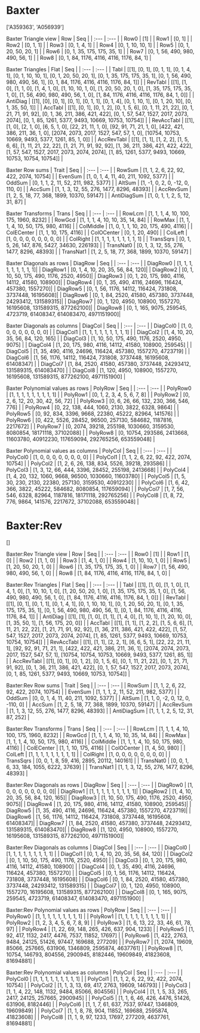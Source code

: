 # Baxter
['A359363', 'A056939']

Baxter Triangle view
|  Row   |  Seq   |
| :---   |  :---  |
| Row0 | [1] |
| Row1 | [0, 1] |
| Row2 | [0, 1, 1] |
| Row3 | [0, 1, 4, 1] |
| Row4 | [0, 1, 10, 10, 1] |
| Row5 | [0, 1, 20, 50, 20, 1] |
| Row6 | [0, 1, 35, 175, 175, 35, 1] |
| Row7 | [0, 1, 56, 490, 980, 490, 56, 1] |
| Row8 | [0, 1, 84, 1176, 4116, 4116, 1176, 84, 1] |

Baxter Triangles
| Flat       |  Seq  |
| :---       | :---  |
| Tabl       | [[1], [0, 1], [0, 1, 1], [0, 1, 4, 1], [0, 1, 10, 10, 1], [0, 1, 20, 50, 20, 1], [0, 1, 35, 175, 175, 35, 1], [0, 1, 56, 490, 980, 490, 56, 1], [0, 1, 84, 1176, 4116, 4116, 1176, 84, 1]] |
| RevTabl    | [[1], [1, 0], [1, 1, 0], [1, 4, 1, 0], [1, 10, 10, 1, 0], [1, 20, 50, 20, 1, 0], [1, 35, 175, 175, 35, 1, 0], [1, 56, 490, 980, 490, 56, 1, 0], [1, 84, 1176, 4116, 4116, 1176, 84, 1, 0]] |
| AntiDiag   | [[1], [0], [0, 1], [0, 1], [0, 1, 1], [0, 1, 4], [0, 1, 10, 1], [0, 1, 20, 10], [0, 1, 35, 50, 1]] |
| AccTabl    | [[1], [0, 1], [0, 1, 2], [0, 1, 5, 6], [0, 1, 11, 21, 22], [0, 1, 21, 71, 91, 92], [0, 1, 36, 211, 386, 421, 422], [0, 1, 57, 547, 1527, 2017, 2073, 2074], [0, 1, 85, 1261, 5377, 9493, 10669, 10753, 10754]] |
| RevAccTabl | [[1], [1, 0], [2, 1, 0], [6, 5, 1, 0], [22, 21, 11, 1, 0], [92, 91, 71, 21, 1, 0], [422, 421, 386, 211, 36, 1, 0], [2074, 2073, 2017, 1527, 547, 57, 1, 0], [10754, 10753, 10669, 9493, 5377, 1261, 85, 1, 0]] |
| AccRevTabl | [[1], [1, 1], [1, 2, 2], [1, 5, 6, 6], [1, 11, 21, 22, 22], [1, 21, 71, 91, 92, 92], [1, 36, 211, 386, 421, 422, 422], [1, 57, 547, 1527, 2017, 2073, 2074, 2074], [1, 85, 1261, 5377, 9493, 10669, 10753, 10754, 10754]] |

Baxter Row sums
| Trait        |   Seq  |
| :---         |  :---  |
| RowSum       | [1, 1, 2, 6, 22, 92, 422, 2074, 10754] |
| EvenSum      | [1, 0, 1, 4, 11, 40, 211, 1092, 5377] |
| OddSum       | [0, 1, 1, 2, 11, 52, 211, 982, 5377] |
| AltSum       | [1, -1, 0, 2, 0, -12, 0, 110, 0] |
| AccSum       | [1, 1, 3, 12, 55, 276, 1477, 8296, 48393] |
| AccRevSum    | [1, 2, 5, 18, 77, 368, 1899, 10370, 59147] |
| AntiDiagSum  | [1, 0, 1, 1, 2, 5, 12, 31, 87] |

Baxter Transforms
| Trans      |   Seq  |
| :---       |  :---  |
| RowLcm     | [1, 1, 1, 4, 10, 100, 175, 1960, 8232] |
| RowGcd     | [1, 1, 1, 4, 10, 10, 35, 14, 84] |
| RowMax     | [1, 1, 1, 4, 10, 50, 175, 980, 4116] |
| ColMiddle  | [1, 0, 1, 1, 10, 20, 175, 490, 4116] |
| ColECenter | [1, 1, 10, 175, 4116] |
| ColOCenter | [0, 1, 20, 490] |
| ColLeft    | [1, 0, 0, 0, 0, 0, 0, 0, 0] |
| ColRight   | [1, 1, 1, 1, 1, 1, 1, 1, 1] |
| TransSqrs  | [0, 1, 5, 26, 147, 876, 5427, 34630, 226193] |
| TransNat0  | [0, 1, 3, 12, 55, 276, 1477, 8296, 48393] |
| TransNat1  | [1, 2, 5, 18, 77, 368, 1899, 10370, 59147] |

Baxter Diagonals as rows
| DiagRow  |   Seq  |
| :---     |  :---  |
| DiagRow0 | [1, 1, 1, 1, 1, 1, 1, 1, 1]|
| DiagRow1 | [0, 1, 4, 10, 20, 35, 56, 84, 120]|
| DiagRow2 | [0, 1, 10, 50, 175, 490, 1176, 2520, 4950]|
| DiagRow3 | [0, 1, 20, 175, 980, 4116, 14112, 41580, 108900]|
| DiagRow4 | [0, 1, 35, 490, 4116, 24696, 116424, 457380, 1557270]|
| DiagRow5 | [0, 1, 56, 1176, 14112, 116424, 731808, 3737448, 16195608]|
| DiagRow6 | [0, 1, 84, 2520, 41580, 457380, 3737448, 24293412, 131589315]|
| DiagRow7 | [0, 1, 120, 4950, 108900, 1557270, 16195608, 131589315, 877262100]|
| DiagRow8 | [0, 1, 165, 9075, 259545, 4723719, 61408347, 614083470, 4971151900]|

Baxter Diagonals as columns
| DiagCol  |   Seq  |
| :---     |  :---  |
| DiagCol0 | [1, 0, 0, 0, 0, 0, 0, 0, 0] |
| DiagCol1 | [1, 1, 1, 1, 1, 1, 1, 1, 1] |
| DiagCol2 | [1, 4, 10, 20, 35, 56, 84, 120, 165] |
| DiagCol3 | [1, 10, 50, 175, 490, 1176, 2520, 4950, 9075] |
| DiagCol4 | [1, 20, 175, 980, 4116, 14112, 41580, 108900, 259545] |
| DiagCol5 | [1, 35, 490, 4116, 24696, 116424, 457380, 1557270, 4723719] |
| DiagCol6 | [1, 56, 1176, 14112, 116424, 731808, 3737448, 16195608, 61408347] |
| DiagCol7 | [1, 84, 2520, 41580, 457380, 3737448, 24293412, 131589315, 614083470] |
| DiagCol8 | [1, 120, 4950, 108900, 1557270, 16195608, 131589315, 877262100, 4971151900] |

Baxter Polynomial values as rows
| PolyRow  |   Seq  |
| :---     |  :---  |
| PolyRow0 | [1, 1, 1, 1, 1, 1, 1, 1, 1] |
| PolyRow1 | [0, 1, 2, 3, 4, 5, 6, 7, 8] |
| PolyRow2 | [0, 2, 6, 12, 20, 30, 42, 56, 72] |
| PolyRow3 | [0, 6, 26, 66, 132, 230, 366, 546, 776] |
| PolyRow4 | [0, 22, 138, 444, 1060, 2130, 3822, 6328, 9864] |
| PolyRow5 | [0, 92, 834, 3396, 9668, 22380, 45222, 82964, 141576] |
| PolyRow6 | [0, 422, 5526, 28452, 96500, 257130, 584682, 1187816, 2217672] |
| PolyRow7 | [0, 2074, 39218, 255198, 1030660, 3159530, 8080854, 18171118, 37102088] |
| PolyRow8 | [0, 10754, 293586, 2413668, 11603780, 40912230, 117659094, 292765256, 653559048] |

Baxter Polynomial values as columns
| PolyCol  |   Seq  |
| :---     |  :---  |
| PolyCol0 | [1, 0, 0, 0, 0, 0, 0, 0, 0] |
| PolyCol1 | [1, 1, 2, 6, 22, 92, 422, 2074, 10754] |
| PolyCol2 | [1, 2, 6, 26, 138, 834, 5526, 39218, 293586] |
| PolyCol3 | [1, 3, 12, 66, 444, 3396, 28452, 255198, 2413668] |
| PolyCol4 | [1, 4, 20, 132, 1060, 9668, 96500, 1030660, 11603780] |
| PolyCol5 | [1, 5, 30, 230, 2130, 22380, 257130, 3159530, 40912230] |
| PolyCol6 | [1, 6, 42, 366, 3822, 45222, 584682, 8080854, 117659094] |
| PolyCol7 | [1, 7, 56, 546, 6328, 82964, 1187816, 18171118, 292765256] |
| PolyCol8 | [1, 8, 72, 776, 9864, 141576, 2217672, 37102088, 653559048] |

# Baxter:Rev
[]

Baxter:Rev Triangle view
|  Row   |  Seq   |
| :---   |  :---  |
| Row0 | [1] |
| Row1 | [1, 0] |
| Row2 | [1, 1, 0] |
| Row3 | [1, 4, 1, 0] |
| Row4 | [1, 10, 10, 1, 0] |
| Row5 | [1, 20, 50, 20, 1, 0] |
| Row6 | [1, 35, 175, 175, 35, 1, 0] |
| Row7 | [1, 56, 490, 980, 490, 56, 1, 0] |
| Row8 | [1, 84, 1176, 4116, 4116, 1176, 84, 1, 0] |

Baxter:Rev Triangles
| Flat       |  Seq  |
| :---       | :---  |
| Tabl       | [[1], [1, 0], [1, 1, 0], [1, 4, 1, 0], [1, 10, 10, 1, 0], [1, 20, 50, 20, 1, 0], [1, 35, 175, 175, 35, 1, 0], [1, 56, 490, 980, 490, 56, 1, 0], [1, 84, 1176, 4116, 4116, 1176, 84, 1, 0]] |
| RevTabl    | [[1], [0, 1], [0, 1, 1], [0, 1, 4, 1], [0, 1, 10, 10, 1], [0, 1, 20, 50, 20, 1], [0, 1, 35, 175, 175, 35, 1], [0, 1, 56, 490, 980, 490, 56, 1], [0, 1, 84, 1176, 4116, 4116, 1176, 84, 1]] |
| AntiDiag   | [[1], [1], [1, 0], [1, 1], [1, 4, 0], [1, 10, 1], [1, 20, 10, 0], [1, 35, 50, 1], [1, 56, 175, 20, 0]] |
| AccTabl    | [[1], [1, 1], [1, 2, 2], [1, 5, 6, 6], [1, 11, 21, 22, 22], [1, 21, 71, 91, 92, 92], [1, 36, 211, 386, 421, 422, 422], [1, 57, 547, 1527, 2017, 2073, 2074, 2074], [1, 85, 1261, 5377, 9493, 10669, 10753, 10754, 10754]] |
| RevAccTabl | [[1], [1, 1], [2, 2, 1], [6, 6, 5, 1], [22, 22, 21, 11, 1], [92, 92, 91, 71, 21, 1], [422, 422, 421, 386, 211, 36, 1], [2074, 2074, 2073, 2017, 1527, 547, 57, 1], [10754, 10754, 10753, 10669, 9493, 5377, 1261, 85, 1]] |
| AccRevTabl | [[1], [0, 1], [0, 1, 2], [0, 1, 5, 6], [0, 1, 11, 21, 22], [0, 1, 21, 71, 91, 92], [0, 1, 36, 211, 386, 421, 422], [0, 1, 57, 547, 1527, 2017, 2073, 2074], [0, 1, 85, 1261, 5377, 9493, 10669, 10753, 10754]] |

Baxter:Rev Row sums
| Trait        |   Seq  |
| :---         |  :---  |
| RowSum       | [1, 1, 2, 6, 22, 92, 422, 2074, 10754] |
| EvenSum      | [1, 1, 1, 2, 11, 52, 211, 982, 5377] |
| OddSum       | [0, 0, 1, 4, 11, 40, 211, 1092, 5377] |
| AltSum       | [1, 1, 0, -2, 0, 12, 0, -110, 0] |
| AccSum       | [1, 2, 5, 18, 77, 368, 1899, 10370, 59147] |
| AccRevSum    | [1, 1, 3, 12, 55, 276, 1477, 8296, 48393] |
| AntiDiagSum  | [1, 1, 1, 2, 5, 12, 31, 87, 252] |

Baxter:Rev Transforms
| Trans      |   Seq  |
| :---       |  :---  |
| RowLcm     | [1, 1, 1, 4, 10, 100, 175, 1960, 8232] |
| RowGcd     | [1, 1, 1, 4, 10, 10, 35, 14, 84] |
| RowMax     | [1, 1, 1, 4, 10, 50, 175, 980, 4116] |
| ColMiddle  | [1, 1, 1, 4, 10, 50, 175, 980, 4116] |
| ColECenter | [1, 1, 10, 175, 4116] |
| ColOCenter | [1, 4, 50, 980] |
| ColLeft    | [1, 1, 1, 1, 1, 1, 1, 1, 1] |
| ColRight   | [1, 0, 0, 0, 0, 0, 0, 0, 0] |
| TransSqrs  | [0, 0, 1, 8, 59, 416, 2895, 20112, 140161] |
| TransNat0  | [0, 0, 1, 6, 33, 184, 1055, 6222, 37639] |
| TransNat1  | [1, 1, 3, 12, 55, 276, 1477, 8296, 48393] |

Baxter:Rev Diagonals as rows
| DiagRow  |   Seq  |
| :---     |  :---  |
| DiagRow0 | [1, 0, 0, 0, 0, 0, 0, 0, 0]|
| DiagRow1 | [1, 1, 1, 1, 1, 1, 1, 1, 1]|
| DiagRow2 | [1, 4, 10, 20, 35, 56, 84, 120, 165]|
| DiagRow3 | [1, 10, 50, 175, 490, 1176, 2520, 4950, 9075]|
| DiagRow4 | [1, 20, 175, 980, 4116, 14112, 41580, 108900, 259545]|
| DiagRow5 | [1, 35, 490, 4116, 24696, 116424, 457380, 1557270, 4723719]|
| DiagRow6 | [1, 56, 1176, 14112, 116424, 731808, 3737448, 16195608, 61408347]|
| DiagRow7 | [1, 84, 2520, 41580, 457380, 3737448, 24293412, 131589315, 614083470]|
| DiagRow8 | [1, 120, 4950, 108900, 1557270, 16195608, 131589315, 877262100, 4971151900]|

Baxter:Rev Diagonals as columns
| DiagCol  |   Seq  |
| :---     |  :---  |
| DiagCol0 | [1, 1, 1, 1, 1, 1, 1, 1, 1] |
| DiagCol1 | [0, 1, 4, 10, 20, 35, 56, 84, 120] |
| DiagCol2 | [0, 1, 10, 50, 175, 490, 1176, 2520, 4950] |
| DiagCol3 | [0, 1, 20, 175, 980, 4116, 14112, 41580, 108900] |
| DiagCol4 | [0, 1, 35, 490, 4116, 24696, 116424, 457380, 1557270] |
| DiagCol5 | [0, 1, 56, 1176, 14112, 116424, 731808, 3737448, 16195608] |
| DiagCol6 | [0, 1, 84, 2520, 41580, 457380, 3737448, 24293412, 131589315] |
| DiagCol7 | [0, 1, 120, 4950, 108900, 1557270, 16195608, 131589315, 877262100] |
| DiagCol8 | [0, 1, 165, 9075, 259545, 4723719, 61408347, 614083470, 4971151900] |

Baxter:Rev Polynomial values as rows
| PolyRow  |   Seq  |
| :---     |  :---  |
| PolyRow0 | [1, 1, 1, 1, 1, 1, 1, 1, 1] |
| PolyRow1 | [1, 1, 1, 1, 1, 1, 1, 1, 1] |
| PolyRow2 | [1, 2, 3, 4, 5, 6, 7, 8, 9] |
| PolyRow3 | [1, 6, 13, 22, 33, 46, 61, 78, 97] |
| PolyRow4 | [1, 22, 69, 148, 265, 426, 637, 904, 1233] |
| PolyRow5 | [1, 92, 417, 1132, 2417, 4476, 7537, 11852, 17697] |
| PolyRow6 | [1, 422, 2763, 9484, 24125, 51426, 97447, 169688, 277209] |
| PolyRow7 | [1, 2074, 19609, 85066, 257665, 631906, 1346809, 2595874, 4637761] |
| PolyRow8 | [1, 10754, 146793, 804556, 2900945, 8182446, 19609849, 41823608, 81694881] |

Baxter:Rev Polynomial values as columns
| PolyCol  |   Seq  |
| :---     |  :---  |
| PolyCol0 | [1, 1, 1, 1, 1, 1, 1, 1, 1] |
| PolyCol1 | [1, 1, 2, 6, 22, 92, 422, 2074, 10754] |
| PolyCol2 | [1, 1, 3, 13, 69, 417, 2763, 19609, 146793] |
| PolyCol3 | [1, 1, 4, 22, 148, 1132, 9484, 85066, 804556] |
| PolyCol4 | [1, 1, 5, 33, 265, 2417, 24125, 257665, 2900945] |
| PolyCol5 | [1, 1, 6, 46, 426, 4476, 51426, 631906, 8182446] |
| PolyCol6 | [1, 1, 7, 61, 637, 7537, 97447, 1346809, 19609849] |
| PolyCol7 | [1, 1, 8, 78, 904, 11852, 169688, 2595874, 41823608] |
| PolyCol8 | [1, 1, 9, 97, 1233, 17697, 277209, 4637761, 81694881] |

